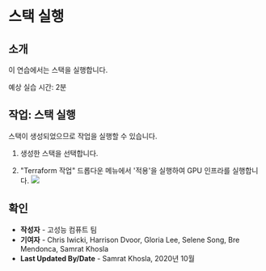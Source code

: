 # 스택 실행

## 소개

이 연습에서는 스택을 실행합니다.

예상 실습 시간: 2분

## 작업: 스택 실행

스택이 생성되었으므로 작업을 실행할 수 있습니다.

1.  생성한 스택을 선택합니다.
    
2.  "Terraform 작업" 드롭다운 메뉴에서 '적용'을 실행하여 GPU 인프라를 실행합니다. ![](./images/tf_actions.png)
    

## 확인

*   **작성자** - 고성능 컴퓨트 팀
*   **기여자** - Chris Iwicki, Harrison Dvoor, Gloria Lee, Selene Song, Bre Mendonca, Samrat Khosla
*   **Last Updated By/Date** - Samrat Khosla, 2020년 10월